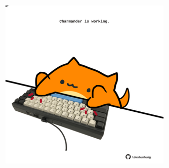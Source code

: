 <!-- built at 19/04/2023, 02:15:24 UTC -->
<p align="center">
  <img width="500" height="500" src="./ReadmeImage.svg">
</p>

